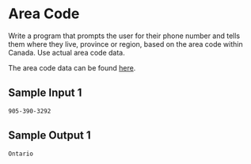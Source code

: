 # Area Code

Write a program that prompts the user for their phone number and tells them where they live, province or region, based on the area code within Canada. Use actual area code data.

The area code data can be found [here](http://www.areacodehelp.com/canada/canada_area_codes.shtml).

## Sample Input 1
```
905-390-3292
```
## Sample Output 1
```
Ontario
```
